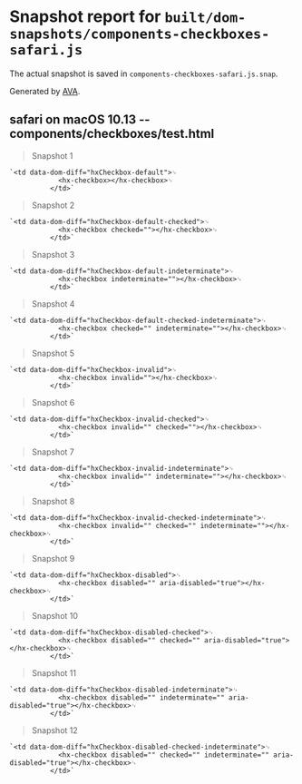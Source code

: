 # Snapshot report for `built/dom-snapshots/components-checkboxes-safari.js`

The actual snapshot is saved in `components-checkboxes-safari.js.snap`.

Generated by [AVA](https://ava.li).

## safari on macOS 10.13 -- components/checkboxes/test.html

> Snapshot 1

    `<td data-dom-diff="hxCheckbox-default">␊
                <hx-checkbox></hx-checkbox>␊
              </td>`

> Snapshot 2

    `<td data-dom-diff="hxCheckbox-default-checked">␊
                <hx-checkbox checked=""></hx-checkbox>␊
              </td>`

> Snapshot 3

    `<td data-dom-diff="hxCheckbox-default-indeterminate">␊
                <hx-checkbox indeterminate=""></hx-checkbox>␊
              </td>`

> Snapshot 4

    `<td data-dom-diff="hxCheckbox-default-checked-indeterminate">␊
                <hx-checkbox checked="" indeterminate=""></hx-checkbox>␊
              </td>`

> Snapshot 5

    `<td data-dom-diff="hxCheckbox-invalid">␊
                <hx-checkbox invalid=""></hx-checkbox>␊
              </td>`

> Snapshot 6

    `<td data-dom-diff="hxCheckbox-invalid-checked">␊
                <hx-checkbox invalid="" checked=""></hx-checkbox>␊
              </td>`

> Snapshot 7

    `<td data-dom-diff="hxCheckbox-invalid-indeterminate">␊
                <hx-checkbox invalid="" indeterminate=""></hx-checkbox>␊
              </td>`

> Snapshot 8

    `<td data-dom-diff="hxCheckbox-invalid-checked-indeterminate">␊
                <hx-checkbox invalid="" checked="" indeterminate=""></hx-checkbox>␊
              </td>`

> Snapshot 9

    `<td data-dom-diff="hxCheckbox-disabled">␊
                <hx-checkbox disabled="" aria-disabled="true"></hx-checkbox>␊
              </td>`

> Snapshot 10

    `<td data-dom-diff="hxCheckbox-disabled-checked">␊
                <hx-checkbox disabled="" checked="" aria-disabled="true"></hx-checkbox>␊
              </td>`

> Snapshot 11

    `<td data-dom-diff="hxCheckbox-disabled-indeterminate">␊
                <hx-checkbox disabled="" indeterminate="" aria-disabled="true"></hx-checkbox>␊
              </td>`

> Snapshot 12

    `<td data-dom-diff="hxCheckbox-disabled-checked-indeterminate">␊
                <hx-checkbox disabled="" checked="" indeterminate="" aria-disabled="true"></hx-checkbox>␊
              </td>`

